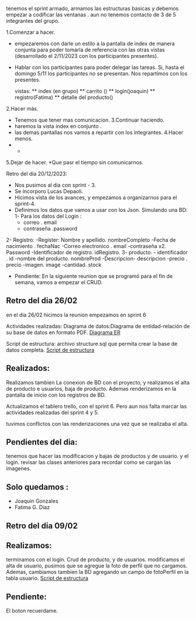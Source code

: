 tenemos el sprint armado, armamos las estructuras basicas y debemos empezar a codificar las ventanas .
aun no tenemos contacto de 3 de 5 integrantes del grupo.


1.Comenzar a hacer.
* empezaremos con darle un estilo a la pantalla de index de manera conjunta para poder tomarla de referencia con las otras vistas (desarrollado el 2/11/2023 con los participantes presentes).
* Hablar con los participantes para poder delegar las tareas. Si, hasta el domingo 5/11 los participantes no se presentan. Nos repartimos con los presentes.

    vistas: 
    ** index (en grupo)
    ** carrito ()
    ** login(joaquin)
    ** registro(Fatima)
    ** detalle del producto()

2.Hacer más.
* Tenemos que tener mas comunicacion.
3.Continuar haciendo.
* haremos la vista index en conjunto .
* las demas pantallas nos vamos a repartir con los integrantes.
4.Hacer menos.
* -
5.Dejar de hacer.
*Que pasr el tiempo sin comunicarnos.


Retro del dia 20/12/2023: 
* Nos pusimos al dia con sprint - 3.
* Se incorporo Lucas Depaoli.
* Hicimos vista de los avances, y empezamos a organizarnos para el sprint-4.
* Definimos los datos que vamos a usar con los Json. Simulando una BD:
1- Para los datos del Login :
    - correo . email
     - contraseña .password

2- Registro:
    -Register: Nombre y apellido.  nombreCompleto
    -Fecha de nacimiento . fechaNac
    -Correo electronico . email
    -contraseña x2. Password
    -Identificador de registro. idRegistro.
3- producto:
    - identificador . id
    -nombre del producto. nombreProd
    -Descripcion- descripcion
    -precio . precio
    -imagen. image
    -cantidad. stock


* Pendiente:
En la siguiente reunion que se programó para el fin de semana, vamos a empezar el CRUD. 

## Retro del dia 26/02 ##
en el dia 26/02 
hicimos la reunion empezamos en sprint 6

Actividades realizadas:
Diagrama de datos:Diagrama de entidad-relación de su base de datos en formato PDF.
[Diagrama ER](/src/Public/Diseño-BD/ER-shenlongComics.pdf)

Script de estructura: archivo structure.sql que permita crear la base de datos completa.
[Script de estructura](/src/Public/Diseño-BD/shenlongcomics%20(1).sql)

## Realizados: ##
Realizamos tambien La conexion de BD con el proyecto, y realizamos el alta de producto e usuarios, baja de producto. Ademas renderizamos en la pantalla de inicio con los registros de BD.

Actualizamos el tablero trello, con el sprint 6. Pero aun nos falta marcar las actividades realizadas del sprint 4 y 5. 

tuvimos conflictos con las renderizaciones una vez que se realizaba el alta.

## Pendientes del dia: ##
tenemos que hacer las modificacion y bajas de productos y de usuario. y el login. 
revisar las clases anteriores para recordar como se cargan las imagenes.


## Solo quedamos :
* Joaquin Gonzales 
* Fatima G. Diaz

## Retro del dia 09/02 ##
## Realizamos:
terminamos con el login.
Crud de producto, y de usuarios. 
modificamos el alta de usuario, pusimos que se agregue la foto de perfil que no cargamos. Ademas, cambiamos tambien la BD agregando un campo de fotoPerfil en la tabla usuario.
[Script de estructura](src\Public\Diseño-BD\ShenlongComics.sql)



## Pendiente:
El boton recuerdame.



